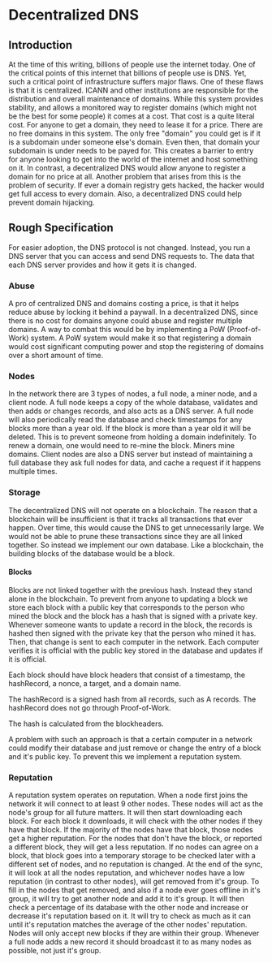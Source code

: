 # Decentralized DNS

## Introduction

At the time of this writing, billions of people use the internet today. One of the critical points of this internet that billions of people use is DNS. Yet, such a critical point of infrastructure suffers major flaws. One of these flaws is that it is centralized. ICANN and other institutions are responsible for the distribution and overall maintenance of domains. While this system provides stability, and allows a monitored way to register domains (which might not be the best for some people) it comes at a cost. That cost is a quite literal cost. For anyone to get a domain, they need to lease it for a price. There are no free domains in this system. The only free "domain" you could get is if it is a subdomain under someone else's domain. Even then, that domain your subdomain is under needs to be payed for. This creates a barrier to entry for anyone looking to get into the world of the internet and host something on it. In contrast, a decentralized DNS would allow anyone to register a domain for no price at all. Another problem that arises from this is the problem of security. If ever a domain registry gets hacked, the hacker would get full access to every domain. Also, a decentralized DNS could help prevent domain hijacking.

## Rough Specification

For easier adoption, the DNS protocol is not changed. Instead, you run a DNS server that you can access and send DNS requests to. The data that each DNS server provides and how it gets it is changed.

### Abuse

A pro of centralized DNS and domains costing a price, is that it helps reduce abuse by locking it behind a paywall. In a decentralized DNS, since there is no cost for domains anyone could abuse and register multiple domains. A way to combat this would be by implementing a PoW (Proof-of-Work) system. A PoW system would make it so that registering a domain would cost significant computing power and stop the registering of domains over a short amount of time.

### Nodes

In the network there are 3 types of nodes, a full node, a miner node, and a client node. A full node keeps a copy of the whole database, validates and then adds or changes records, and also acts as a DNS server. A full node will also periodically read the database and check timestamps for any blocks more than a year old. If the block is more than a year old it will be deleted. This is to prevent someone from holding a domain indefinitely. To renew a domain, one would need to re-mine the block. Miners mine domains. Client nodes are also a DNS server but instead of maintaining a full database they ask full nodes for data, and cache a request if it happens multiple times.

### Storage

The decentralized DNS will not operate on a blockchain. The reason that a blockchain will be insufficient is that it tracks all transactions that ever happen. Over time, this would cause the DNS to get unnecessarily large. We would not be able to prune these transactions since they are all linked together. So instead we implement our own database. Like a blockchain, the building blocks of the database would be a block.

#### Blocks

Blocks are not linked together with the previous hash. Instead they stand alone in the blockchain. To prevent from anyone to updating a block we store each block with a public key that corresponds to the person who mined the block and the block has a hash that is signed with a private key. Whenever someone wants to update a record in the block, the records is hashed then signed with the private key that the person who mined it has. Then, that change is sent to each computer in the network. Each computer verifies it is official with the public key stored in the database and updates if it is official.

Each block should have block headers that consist of a timestamp, the hashRecord, a nonce, a target, and a domain name.

The hashRecord is a signed hash from all records, such as A records. The hashRecord does not go through Proof-of-Work.

The hash is calculated from the blockheaders.

A problem with such an approach is that a certain computer in a network could modify their database and just remove or change the entry of a block and it's public key. To prevent this we implement a reputation system.

### Reputation

A reputation system operates on reputation. When a node first joins the network it will connect to at least 9 other nodes. These nodes will act as the node's group for all future matters. It will then start downloading each block. For each block it downloads, it will check with the other nodes if they have that block. If the majority of the nodes have that block, those nodes get a higher reputation. For the nodes that don't have the block, or reported a different block, they will get a less reputation. If no nodes can agree on a block, that block goes into a temporary storage to be checked later with a different set of nodes, and no reputation is changed. At the end of the sync, it will look at all the nodes reputation, and whichever nodes have a low reputation (in contrast to other nodes), will get removed from it's group. To fill in the nodes that get removed, and also if a node ever goes offline in it's group, it will try to get another node and add it to it's group. It will then check a percentage of its database with the other node and increase or decrease it's reputation based on it. It will try to check as much as it can until it's reputation matches the average of the other nodes' reputation. Nodes will only accept new blocks if they are within their group. Whenever a full node adds a new record it should broadcast it to as many nodes as possible, not just it's group.

